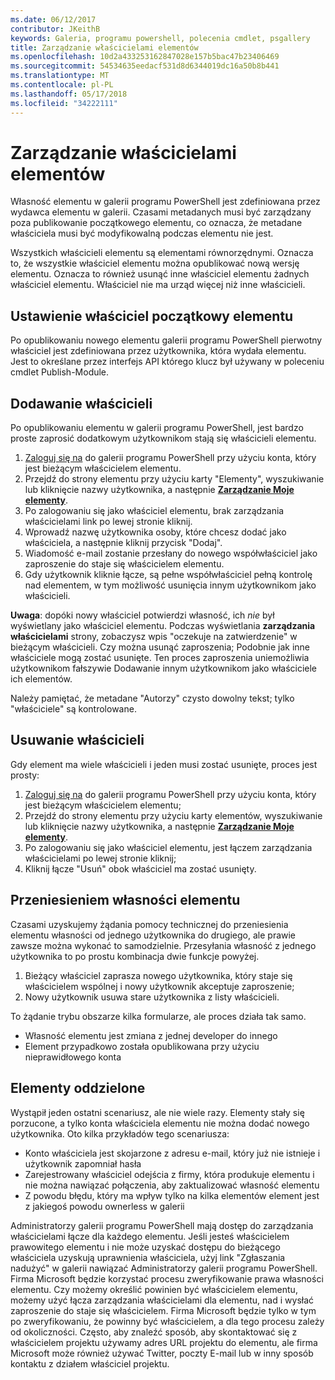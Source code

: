 ```yaml
---
ms.date: 06/12/2017
contributor: JKeithB
keywords: Galeria, programu powershell, polecenia cmdlet, psgallery
title: Zarządzanie właścicielami elementów
ms.openlocfilehash: 10d2a433253162847028e157b5bac47b23406469
ms.sourcegitcommit: 54534635eedacf531d8d6344019dc16a50b8b441
ms.translationtype: MT
ms.contentlocale: pl-PL
ms.lasthandoff: 05/17/2018
ms.locfileid: "34222111"
---
```

# <a name="managing-item-owners"></a>Zarządzanie właścicielami elementów

Własność elementu w galerii programu PowerShell jest zdefiniowana przez wydawca elementu w galerii.
Czasami metadanych musi być zarządzany poza publikowanie początkowego elementu, co oznacza, że metadane właściciela musi być modyfikowalną podczas elementu nie jest.

Wszystkich właścicieli elementu są elementami równorzędnymi.
Oznacza to, że wszystkie właściciel elementu można opublikować nową wersję elementu. Oznacza to również usunąć inne właściciel elementu żadnych właściciel elementu.
Właściciel nie ma urząd więcej niż inne właścicieli.

## <a name="setting-an-items-initial-owner"></a>Ustawienie właściciel początkowy elementu

Po opublikowaniu nowego elementu galerii programu PowerShell pierwotny właściciel jest zdefiniowana przez użytkownika, która wydała elementu. Jest to określane przez interfejs API którego klucz był używany w poleceniu cmdlet Publish-Module.

## <a name="adding-owners"></a>Dodawanie właścicieli

Po opublikowaniu elementu w galerii programu PowerShell, jest bardzo proste zaprosić dodatkowym użytkownikom stają się właścicieli elementu.

1. [Zaloguj się na](https://powershellgallery.com/users/account/LogOn) do galerii programu PowerShell przy użyciu konta, który jest bieżącym właścicielem elementu.
2. Przejdź do strony elementu przy użyciu karty "Elementy", wyszukiwanie lub kliknięcie nazwy użytkownika, a następnie [ **Zarządzanie Moje elementy**](https://www.powershellgallery.com/account/Packages).
3. Po zalogowaniu się jako właściciel elementu, brak zarządzania właścicielami link po lewej stronie kliknij.
4. Wprowadź nazwę użytkownika osoby, które chcesz dodać jako właściciela, a następnie kliknij przycisk "Dodaj".
5. Wiadomość e-mail zostanie przesłany do nowego współwłaściciel jako zaproszenie do staje się właścicielem elementu.
6. Gdy użytkownik kliknie łącze, są pełne współwłaściciel pełną kontrolę nad elementem, w tym możliwość usunięcia innym użytkownikom jako właścicieli.

**Uwaga**: dopóki nowy właściciel potwierdzi własność, ich *nie* był wyświetlany jako właściciel elementu.
Podczas wyświetlania **zarządzania właścicielami** strony, zobaczysz wpis "oczekuje na zatwierdzenie" w bieżącym właścicieli.
Czy można usunąć zaproszenia; Podobnie jak inne właściciele mogą zostać usunięte.
Ten proces zaproszenia uniemożliwia użytkownikom fałszywie Dodawanie innym użytkownikom jako właściciele ich elementów.

Należy pamiętać, że metadane "Autorzy" czysto dowolny tekst; tylko "właściciele" są kontrolowane.


## <a name="removing-owners"></a>Usuwanie właścicieli

Gdy element ma wiele właścicieli i jeden musi zostać usunięte, proces jest prosty:

1. [Zaloguj się na](https://powershellgallery.com/users/account/LogOn) do galerii programu PowerShell przy użyciu konta, który jest bieżącym właścicielem elementu;
2. Przejdź do strony elementu przy użyciu karty elementów, wyszukiwanie lub kliknięcie nazwy użytkownika, a następnie [ **Zarządzanie Moje elementy**](https://www.powershellgallery.com/account/Packages).
3. Po zalogowaniu się jako właściciel elementu, jest łączem zarządzania właścicielami po lewej stronie kliknij;
4. Kliknij łącze "Usuń" obok właściciel ma zostać usunięty.



## <a name="transferring-item-ownership"></a>Przeniesieniem własności elementu

Czasami uzyskujemy żądania pomocy technicznej do przeniesienia elementu własności od jednego użytkownika do drugiego, ale prawie zawsze można wykonać to samodzielnie.
Przesyłania własność z jednego użytkownika to po prostu kombinacja dwie funkcje powyżej.

1. Bieżący właściciel zaprasza nowego użytkownika, który staje się właścicielem wspólnej i nowy użytkownik akceptuje zaproszenie;
2. Nowy użytkownik usuwa stare użytkownika z listy właścicieli.

To żądanie trybu obszarze kilka formularze, ale proces działa tak samo.

- Własność elementu jest zmiana z jednej developer do innego
- Element przypadkowo została opublikowana przy użyciu nieprawidłowego konta


## <a name="orphaned-items"></a>Elementy oddzielone

Wystąpił jeden ostatni scenariusz, ale nie wiele razy.
Elementy stały się porzucone, a tylko konta właściciela elementu nie można dodać nowego użytkownika.
Oto kilka przykładów tego scenariusza:

- Konto właściciela jest skojarzone z adresu e-mail, który już nie istnieje i użytkownik zapomniał hasła
- Zarejestrowany właściciel odejścia z firmy, która produkuje elementu i nie można nawiązać połączenia, aby zaktualizować własność elementu
- Z powodu błędu, który ma wpływ tylko na kilka elementów element jest z jakiegoś powodu ownerless w galerii

Administratorzy galerii programu PowerShell mają dostęp do zarządzania właścicielami łącze dla każdego elementu.
Jeśli jesteś właścicielem prawowitego elementu i nie może uzyskać dostępu do bieżącego właściciela uzyskują uprawnienia właściciela, użyj link "Zgłaszania nadużyć" w galerii nawiązać Administratorzy galerii programu PowerShell.
Firma Microsoft będzie korzystać procesu zweryfikowanie prawa własności elementu.
Czy możemy określić powinien być właścicielem elementu, możemy użyć łącza zarządzania właścicielami dla elementu, nad i wysłać zaproszenie do staje się właścicielem.
Firma Microsoft będzie tylko w tym po zweryfikowaniu, że powinny być właścicielem, a dla tego procesu zależy od okoliczności.
Często, aby znaleźć sposób, aby skontaktować się z właścicielem projektu używamy adres URL projektu do elementu, ale firma Microsoft może również używać Twitter, poczty E-mail lub w inny sposób kontaktu z działem właściciel projektu.